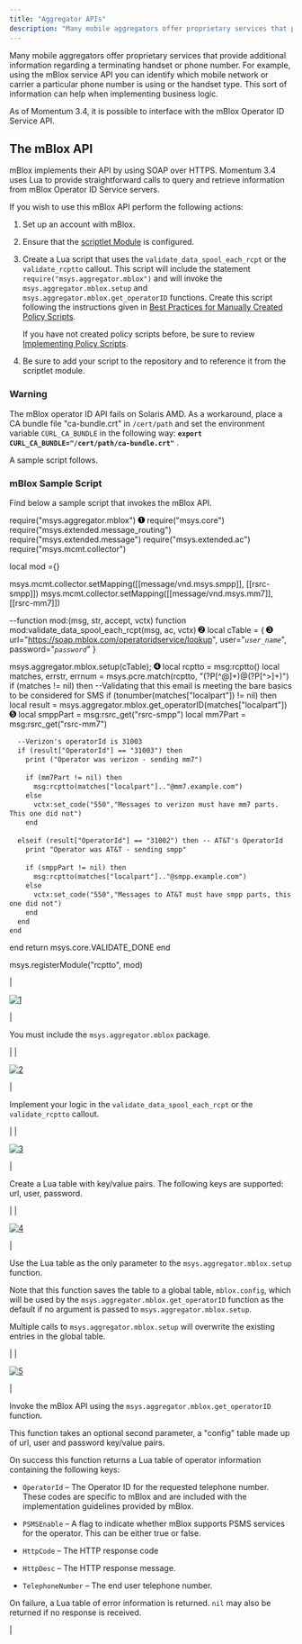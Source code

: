 ```yaml
---
title: "Aggregator APIs"
description: "Many mobile aggregators offer proprietary services that provide additional information regarding a terminating handset or phone number For example using the m Blox service API you can identify which mobile network or carrier a particular phone number is using or the handset type This sort of information can help when..."
---
```



Many mobile aggregators offer proprietary services that provide additional information regarding a terminating handset or phone number. For example, using the mBlox service API you can identify which mobile network or carrier a particular phone number is using or the handset type. This sort of information can help when implementing business logic.

As of Momentum 3.4, it is possible to interface with the mBlox Operator ID Service API.

## <a name="mobility.aggregator.apis.mblox"></a> The mBlox API

mBlox implements their API by using SOAP over HTTPS. Momentum 3.4 uses Lua to provide straightforward calls to query and retrieve information from mBlox Operator ID Service servers.

If you wish to use this mBlox API perform the following actions:

1.  Set up an account with mBlox.

2.  Ensure that the [scriptlet Module](/momentum/3/3-reference/3-reference-modules-scriptlet) is configured.

3.  Create a Lua script that uses the `validate_data_spool_each_rcpt` or the `validate_rcptto` callout. This script will include the statement `require("msys.aggregator.mblox")` and will invoke the `msys.aggregator.mblox.setup` and `msys.aggregator.mblox.get_operatorID` functions. Create this script following the instructions given in [Best Practices for Manually Created Policy Scripts](/momentum/3/3-reference/policy-best-practices).

    If you have not created policy scripts before, be sure to review [Implementing Policy Scripts](/momentum/3/3-reference/3-reference-implementing-policy-scriptlets).

4.  Be sure to add your script to the repository and to reference it from the scriptlet module.

### Warning

The mBlox operator ID API fails on Solaris AMD. As a workaround, place a CA bundle file "ca-bundle.crt" in `/cert/path` and set the environment variable `CURL_CA_BUNDLE` in the following way: **`export CURL_CA_BUNDLE="/cert/path/ca-bundle.crt"`**                                           .

A sample script follows.

### <a name="mobility.aggregator.apis.mblox.sample"></a> mBlox Sample Script

Find below a sample script that invokes the mBlox API.

require("msys.aggregator.mblox") <a name="one"></a> ![1](images/callouts/1.png)
require("msys.core")
require("msys.extended.message_routing")
require("msys.extended.message")
require("msys.extended.ac")
require("msys.mcmt.collector")

local mod ={}

msys.mcmt.collector.setMapping([[message/vnd.msys.smpp]], [[rsrc-smpp]])
msys.mcmt.collector.setMapping([[message/vnd.msys.mm7]], [[rsrc-mm7]])

--function mod:(msg, str, accept, vctx)
function mod:validate_data_spool_each_rcpt(msg, ac, vctx) <a name="two"></a> ![2](images/callouts/2.png)
  local cTable = { <a name="three"></a> ![3](images/callouts/3.png)
    url="https://soap.mblox.com/operatoridservice/lookup",
    user="*`user_name`*",
    password="*`password`*"
  }

  msys.aggregator.mblox.setup(cTable); <a name="four"></a> ![4](images/callouts/4.png)
  local rcptto = msg:rcptto()
  local matches, errstr, errnum = msys.pcre.match(rcptto, "(?P<localpart>[^@]+)@(?P<domain>[^>]+)")
  if (matches != nil) then
    --Validating that this email is meeting the bare basics to be considered for SMS
    if (tonumber(matches["localpart"]) != nil) then
      local result = msys.aggregator.mblox.get_operatorID(matches["localpart"]) <a name="five"></a> ![5](images/callouts/5.png)
      local smppPart = msg:rsrc_get("rsrc-smpp")
      local mm7Part = msg:rsrc_get("rsrc-mm7")

      --Verizon's operatorId is 31003
      if (result["OperatorId"] == "31003") then
        print ("Operator was verizon - sending mm7")

        if (mm7Part != nil) then
          msg:rcptto(matches["localpart"].."@mm7.example.com")
        else
          vctx:set_code("550","Messages to verizon must have mm7 parts. This one did not")
        end

      elseif (result["OperatorId"] == "31002") then -- AT&T's OperatorId
        print "Operator was AT&T - sending smpp"

        if (smppPart != nil) then
          msg:rcptto(matches["localpart"].."@smpp.example.com")
        else
          vctx:set_code("550","Messages to AT&T must have smpp parts, this one did not")
        end
      end
    end
  end
  return msys.core.VALIDATE_DONE
end

msys.registerModule("rcptto", mod)

| 

[![1](/momentumimages/callouts/1-png)](#one)

 | 

You must include the `msys.aggregator.mblox` package.

 |
| 

[![2](/momentumimages/callouts/2-png)](#two)

 | 

Implement your logic in the `validate_data_spool_each_rcpt` or the `validate_rcptto` callout.

 |
| 

[![3](/momentumimages/callouts/3-png)](#three)

 | 

Create a Lua table with key/value pairs. The following keys are supported: url, user, password.

 |
| 

[![4](/momentumimages/callouts/4-png)](#four)

 | 

Use the Lua table as the only parameter to the `msys.aggregator.mblox.setup` function.

Note that this function saves the table to a global table, `mblox.config`, which will be used by the `msys.aggregator.mblox.get_operatorID` function as the default if no argument is passed to `msys.aggregator.mblox.setup`.

Multiple calls to `msys.aggregator.mblox.setup` will overwrite the existing entries in the global table.

 |
| 

[![5](/momentumimages/callouts/5-png)](#five)

 | 

Invoke the mBlox API using the `msys.aggregator.mblox.get_operatorID` function.

This function takes an optional second parameter, a "config" table made up of url, user and password key/value pairs.

On success this function returns a Lua table of operator information containing the following keys:

*   `OperatorId` – The Operator ID for the requested telephone number. These codes are specific to mBlox and are included with the implementation guidelines provided by mBlox.

*   `PSMSEnable` – A flag to indicate whether mBlox supports PSMS services for the operator. This can be either true or false.

*   `HttpCode` – The HTTP response code

*   `HttpDesc` – The HTTP response message.

*   `TelephoneNumber` – The end user telephone number.

On failure, a Lua table of error information is returned. `nil` may also be returned if no response is received.

 |